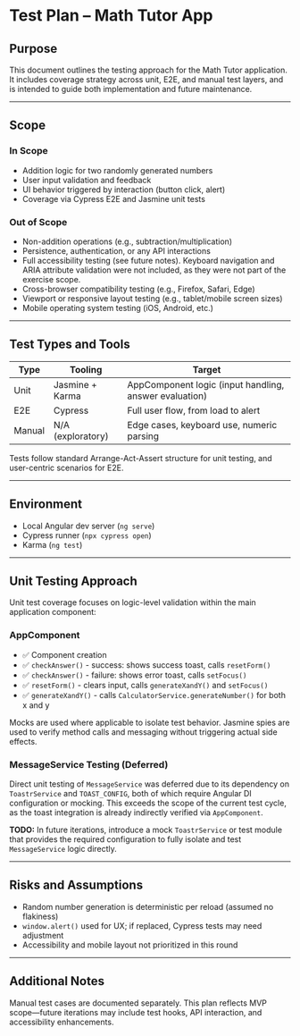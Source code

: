# Test Plan – Math Tutor App

## Purpose

This document outlines the testing approach for the Math Tutor application. It includes coverage strategy across unit, E2E, and manual test layers, and is intended to guide both implementation and future maintenance.

---

## Scope

### In Scope

- Addition logic for two randomly generated numbers
- User input validation and feedback
- UI behavior triggered by interaction (button click, alert)
- Coverage via Cypress E2E and Jasmine unit tests

### Out of Scope

- Non-addition operations (e.g., subtraction/multiplication)
- Persistence, authentication, or any API interactions
- Full accessibility testing (see future notes). Keyboard navigation and ARIA attribute validation were not included, as they were not part of the exercise scope.
- Cross-browser compatibility testing (e.g., Firefox, Safari, Edge)
- Viewport or responsive layout testing (e.g., tablet/mobile screen sizes)
- Mobile operating system testing (iOS, Android, etc.)

---

## Test Types and Tools

| Type   | Tooling           | Target                                                 |
| ------ | ----------------- | ------------------------------------------------------ |
| Unit   | Jasmine + Karma   | AppComponent logic (input handling, answer evaluation) |
| E2E    | Cypress           | Full user flow, from load to alert                     |
| Manual | N/A (exploratory) | Edge cases, keyboard use, numeric parsing              |

Tests follow standard Arrange-Act-Assert structure for unit testing, and user-centric scenarios for E2E.

---

## Environment

- Local Angular dev server (`ng serve`)
- Cypress runner (`npx cypress open`)
- Karma (`ng test`)

---

## Unit Testing Approach

Unit test coverage focuses on logic-level validation within the main application component:

### AppComponent

- ✅ Component creation
- ✅ `checkAnswer()` - success: shows success toast, calls `resetForm()`
- ✅ `checkAnswer()` - failure: shows error toast, calls `setFocus()`
- ✅ `resetForm()` - clears input, calls `generateXandY()` and `setFocus()`
- ✅ `generateXandY()` - calls `CalculatorService.generateNumber()` for both x and y

Mocks are used where applicable to isolate test behavior. Jasmine spies are used to verify method calls and messaging without triggering actual side effects.

### MessageService Testing (Deferred)

Direct unit testing of `MessageService` was deferred due to its dependency on `ToastrService` and `TOAST_CONFIG`, both of which require Angular DI configuration or mocking. This exceeds the scope of the current test cycle, as the toast integration is already indirectly verified via `AppComponent`.

**TODO:** In future iterations, introduce a mock `ToastrService` or test module that provides the required configuration to fully isolate and test `MessageService` logic directly.

---

## Risks and Assumptions

- Random number generation is deterministic per reload (assumed no flakiness)
- `window.alert()` used for UX; if replaced, Cypress tests may need adjustment
- Accessibility and mobile layout not prioritized in this round

---

## Additional Notes

Manual test cases are documented separately. This plan reflects MVP scope—future iterations may include test hooks, API interaction, and accessibility enhancements.
